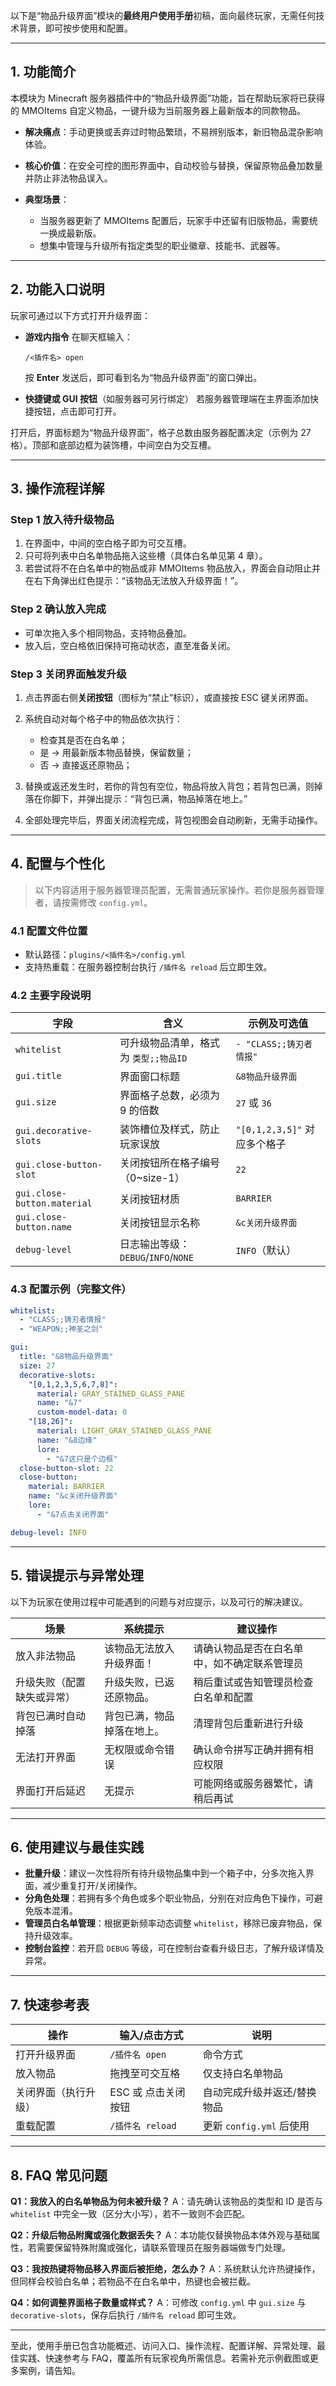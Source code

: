 以下是“物品升级界面”模块的**最终用户使用手册**初稿，面向最终玩家，无需任何技术背景，即可按步使用和配置。

---

## 1. 功能简介

本模块为 Minecraft 服务器插件中的“物品升级界面”功能，旨在帮助玩家将已获得的 MMOItems 自定义物品，一键升级为当前服务器上最新版本的同款物品。

* **解决痛点**：手动更换或丢弃过时物品繁琐，不易辨别版本，新旧物品混杂影响体验。
* **核心价值**：在安全可控的图形界面中，自动校验与替换，保留原物品叠加数量并防止非法物品误入。
* **典型场景**：

  * 当服务器更新了 MMOItems 配置后，玩家手中还留有旧版物品，需要统一换成最新版。
  * 想集中管理与升级所有指定类型的职业徽章、技能书、武器等。

---

## 2. 功能入口说明

玩家可通过以下方式打开升级界面：

* **游戏内指令**
  在聊天框输入：

  ```
  /<插件名> open
  ```

  按 **Enter** 发送后，即可看到名为“物品升级界面”的窗口弹出。

* **快捷键或 GUI 按钮**（如服务器可另行绑定）
  若服务器管理端在主界面添加快捷按钮，点击即可打开。

打开后，界面标题为“物品升级界面”，格子总数由服务器配置决定（示例为 27 格）。顶部和底部边框为装饰槽，中间空白为交互槽。

---

## 3. 操作流程详解

### Step 1 放入待升级物品

1. 在界面中，中间的空白格子即为可交互槽。
2. 只可将列表中白名单物品拖入这些槽（具体白名单见第 4 章）。
3. 若尝试将不在白名单中的物品或非 MMOItems 物品放入，界面会自动阻止并在右下角弹出红色提示：“该物品无法放入升级界面！”。

### Step 2 确认放入完成

* 可单次拖入多个相同物品，支持物品叠加。
* 放入后，空白格依旧保持可拖动状态，直至准备关闭。

### Step 3 关闭界面触发升级

1. 点击界面右侧**关闭按钮**（图标为“禁止”标识），或直接按 ESC 键关闭界面。
2. 系统自动对每个格子中的物品依次执行：

   * 检查其是否在白名单；
   * 是 → 用最新版本物品替换，保留数量；
   * 否 → 直接返还原物品；
3. 替换或返还发生时，若你的背包有空位，物品将放入背包；若背包已满，则掉落在你脚下，并弹出提示：“背包已满，物品掉落在地上。”
4. 全部处理完毕后，界面关闭流程完成，背包视图会自动刷新，无需手动操作。

---

## 4. 配置与个性化

> 以下内容适用于服务器管理员配置，无需普通玩家操作。若你是服务器管理者，请按需修改 `config.yml`。

### 4.1 配置文件位置

* 默认路径：`plugins/<插件名>/config.yml`
* 支持热重载：在服务器控制台执行 `/插件名 reload` 后立即生效。

### 4.2 主要字段说明

| 字段                          | 含义                           | 示例及可选值                 |
| --------------------------- | ---------------------------- | ---------------------- |
| `whitelist`                 | 可升级物品清单，格式为 `类型;;物品ID`       | `- "CLASS;;铸刃者情报"`     |
| `gui.title`                 | 界面窗口标题                       | `&8物品升级界面`             |
| `gui.size`                  | 界面格子总数，必须为 9 的倍数             | `27` 或 `36`            |
| `gui.decorative-slots`      | 装饰槽位及样式，防止玩家误放               | `"[0,1,2,3,5]"` 对应多个格子 |
| `gui.close-button-slot`     | 关闭按钮所在格子编号（0\~size-1）        | `22`                   |
| `gui.close-button.material` | 关闭按钮材质                       | `BARRIER`              |
| `gui.close-button.name`     | 关闭按钮显示名称                     | `&c关闭升级界面`             |
| `debug-level`               | 日志输出等级：`DEBUG`/`INFO`/`NONE` | `INFO`（默认）             |

### 4.3 配置示例（完整文件）

```yaml
whitelist:
  - "CLASS;;铸刃者情报"
  - "WEAPON;;神圣之剑"

gui:
  title: "&8物品升级界面"
  size: 27
  decorative-slots:
    "[0,1,2,3,5,6,7,8]":
      material: GRAY_STAINED_GLASS_PANE
      name: "&7"
      custom-model-data: 0
    "[18,26]":
      material: LIGHT_GRAY_STAINED_GLASS_PANE
      name: "&8边缘"
      lore:
        - "&7这只是个边框"
  close-button-slot: 22
  close-button:
    material: BARRIER
    name: "&c关闭升级界面"
    lore:
      - "&7点击关闭界面"

debug-level: INFO
```

---

## 5. 错误提示与异常处理

以下为玩家在使用过程中可能遇到的问题与对应提示，以及可行的解决建议。

| 场景            | 系统提示          | 建议操作                   |
| ------------- | ------------- | ---------------------- |
| 放入非法物品        | 该物品无法放入升级界面！  | 请确认物品是否在白名单中，如不确定联系管理员 |
| 升级失败（配置缺失或异常） | 升级失败，已返还原物品。  | 稍后重试或告知管理员检查白名单和配置     |
| 背包已满时自动掉落     | 背包已满，物品掉落在地上。 | 清理背包后重新进行升级            |
| 无法打开界面        | 无权限或命令错误      | 确认命令拼写正确并拥有相应权限        |
| 界面打开后延迟       | 无提示           | 可能网络或服务器繁忙，请稍后再试       |

---

## 6. 使用建议与最佳实践

* **批量升级**：建议一次性将所有待升级物品集中到一个箱子中，分多次拖入界面，减少重复打开/关闭操作。
* **分角色处理**：若拥有多个角色或多个职业物品，分别在对应角色下操作，可避免版本混淆。
* **管理员白名单管理**：根据更新频率动态调整 `whitelist`，移除已废弃物品，保持升级效率。
* **控制台监控**：若开启 `DEBUG` 等级，可在控制台查看升级日志，了解升级详情及异常。

---

## 7. 快速参考表

| 操作         | 输入/点击方式       | 说明                  |
| ---------- | ------------- | ------------------- |
| 打开升级界面     | `/插件名 open`   | 命令方式                |
| 放入物品       | 拖拽至可交互格       | 仅支持白名单物品            |
| 关闭界面（执行升级） | ESC 或 点击关闭按钮  | 自动完成升级并返还/替换物品      |
| 重载配置       | `/插件名 reload` | 更新 `config.yml` 后使用 |

---

## 8. FAQ 常见问题

**Q1：我放入的白名单物品为何未被升级？**
A：请先确认该物品的类型和 ID 是否与 `whitelist` 中完全一致（区分大小写），若不一致则不会匹配。

**Q2：升级后物品附魔或强化数据丢失？**
A：本功能仅替换物品本体外观与基础属性，若需要保留特殊附魔或强化，请联系管理员在服务器端做专门处理。

**Q3：我按热键将物品移入界面后被拒绝，怎么办？**
A：系统默认允许热键操作，但同样会校验白名单；若物品不在白名单中，热键也会被拦截。

**Q4：如何调整界面格子数量或样式？**
A：可修改 `config.yml` 中 `gui.size` 与 `decorative-slots`，保存后执行 `/插件名 reload` 即可生效。

---

至此，使用手册已包含功能概述、访问入口、操作流程、配置详解、异常处理、最佳实践、快速参考与 FAQ，覆盖所有玩家视角所需信息。若需补充示例截图或更多案例，请告知。
